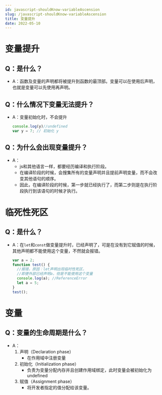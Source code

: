 ```yaml
---
id: javascript-shouldKnow-variableAscension
slug: /javascript-shouldKnow-variableAscension
title: 变量提升
date: 2022-05-10
---
```

# 变量提升

## Q：是什么？

* A：函数及变量的声明都将被提升到函数的最顶部。变量可以在使用后声明，也就是变量可以先使用再声明。

## Q：什么情况下变量无法提升？

* A：变量初始化时，不会提升

  ````javascript
  console.log(y)//undefined
  var y = 7; // 初始化 y
  ````

## Q：为什么会出现变量提升？

* A：
  * js和其他语言一样，都要经历编译和执行阶段。
  * 在编译阶段的时候，会搜集所有的变量声明并且提前声明变量，而不会改变其他语句的顺序。
  * 因此，在编译阶段的时候，第一步就已经执行了，而第二步则是在执行阶段执行到该语句的时候才执行。

# 临死性死区
## Q：是什么？

* A：在`let`和`const`做变量提升时，已经声明了，可是在没有到它赋值的时候，其他声明都不能使用这个变量，不然就会报错。

  ```javascript
  var a = 2;
  function test() {
    //报错，原因：let声明出现临时性死区，
    //即便外部已经声明a，但是不能使用这个变量
    console.log(a); //ReferenceError
    let a = 5;
  }
  test();
  ```

# 变量

## Q：变量的生命周期是什么？

* A：
  1. 声明（Declaration phase）
     * 在作用域中注册变量
  2. 初始化（Initialization phase）
     * 负责为变量分配内存并且创建作用域绑定，此时变量会被初始化为 undefined
  3. 赋值（Assignment phase）
     * 将开发者指定的值分配给该变量。